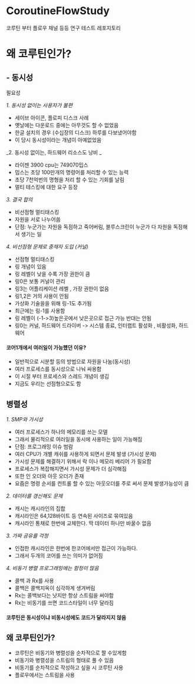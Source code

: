 # CoroutineFlowStudy
코루틴 부터 플로우 채널 등등 연구 테스트 레포지토리 

# 왜 코루틴인가?

## - 동시성
필요성 

_1. 동시성 없이는 사용자가 불편_
 
- 세이브 아이콘, 플로피 디스크 사례 
- 옛날에는 다운로드 중에는 아무것도 할 수 없었음  
- 한글 설치의 경우 (수십장의 디스크) 하루를 다보냈어야함 
- 이 당시 동시성이라는 개념이 아예없었음 

_2. 동시성 없이는, 하드웨어 리소스도 낭비 _

- 라이젠 3900 cpu는 749070밉스 
- 밉스는 초당 100만개의 명령어를 처리할 수 있는 능력
- 초당 7천억번의 명형을 처리 할 수 있는 기회를 날림 
- 멀티 테스킹에 대한 요구 등장 

_3. 결국 합의_

- 비선점형 멀티태스킹
- 자원을 서로 나누어씀
- 단점: 누군가는 자원을 독점하고 죽어버림, 블루스크린이 누군가 다 자원을 독점해서 생기는 일  

_4. 비선점형 문제로 중재자 도입 (커널)_
- 선점형 멀티태스킹 
- 링 개념이 있음 
- 링 레벨이 낮을 수록 가장 권한이 큼 
- 링0은 보통 커널이 관리
- 링3는 어플리케이션 레벨 , 가장 권한이 없음 
- 링1,2은 거의 사용이 안됨
- 가상화 기술을을 위해 링-1도 추가됨
- 최근에는 링-1를 사용함
- 링 레벨이 (-1->3)높은곳에서 낮은곳으로 접근 가능 반대는 안됨 
- 링0는 커널, 하드웨어 드라이버 -> 시스템 종료, 인터랩트 활성화 , 비활성화, 하드웨어  

#### 코어1개에서 여러일이 가능헀던 이유?
- 일반적으로 시분할 등의 방법으로 자원을 나눔(동시성)
- 여러 프로세스를 동시성으로 나눠 싸용함
- 이 시절 부터 프로세스와 스레드 개념이 생김 
- 지금도 우리는 선점형으로도 함 

## 병렬성
 
_1. SMP와 가시성_
- 여러 프로세스가 하나의 메모리를 쓰는 모델 
- 그래서 물리적으로 여러일을 동시에 사용하는 일이 가능해짐 
- 단점: 프로그래밍 이슈 범람 
- 여러 CPU가 개별 캐쉬를 사용하게 되면서 문제 발생 (가시성 문제)
- 가시성 문제를 해결하기 위해서 락 이나 메모리 베리어 가 필요함 
- 프로세스가 복잡해지면서 가시성 문제가 더 심각해짐
- 또한 인 오더와 아웃 오더가 존재  
- 요즘은 명령 순서를 컨트롤 할 수 있는 아웃오더를 주로 써서 문제 발생가능성이 큼 

_2. 데이터를 갱신해도 문제_
- 캐시는 캐시라인의 집합 
- 캐시라인은 64,128바이트 등 연속된 사이즈로 묶여있음
- 캐시라인 통채로 한번에 교체한다. 딱 데이터 하나만 바꿀수 없음 

_3. 가짜 공유를 걱정_
- 인접한 캐시라인은 한번에 한코어에서만 접근이 가능하다.
- 그래서 두개의 코어를 쓰는 의미가 없어짐  

_4. 비동기 병렬 프로그래밍에는 함정이 많음_
- 콜백 과 Rx를 사용 
- 콜백은 콜백지옥이 심각하게 생겨버림 
- Rx는 콜백보다는 낫지만 항상 스트림을 써야함 
- Rx는 비동기를 쓰면 코드스타일이 너무 달라짐
 
#### 코루틴은 동시성이냐 비동시성에도 코드가 달라지지 않음 


## 왜 코루틴인가? 
- 코루틴은 비동기와 병렬성을 순차적으로 짤 수있게함
- 비동기와 병렬성을 스트림의 형태로 풀 수 있음
- 비동기를 순차적으로 작성하고 싶을 시  코루틴 사용 
- 플로우에서는 스트림을 사용 
